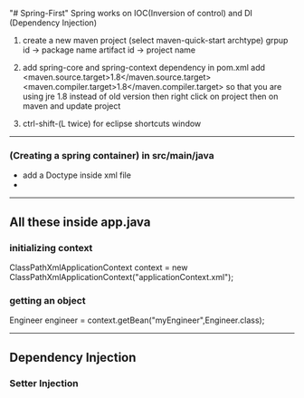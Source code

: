 "# Spring-First" 
Spring works on IOC(Inversion of control) and DI (Dependency Injection)

1. create a new maven project (select maven-quick-start archtype)
	grpup id -> package name 
	artifact id -> project name

2. add spring-core and spring-context dependency in pom.xml
   add <maven.source.target>1.8</maven.source.target>
    <maven.compiler.target>1.8</maven.compiler.target>
	so that you are using jre 1.8 instead of old version
	then right click on project then on maven  and update project

3. ctrl-shift-(L twice) for eclipse shortcuts window

-----------------
### (Creating a spring container) in src/main/java
- add a Doctype inside xml file 
- <bean id = "unique identifier" class="fully qualified name of the class"> </bean>
    	
    	

-------------------
## All these inside app.java
###  initializing context
ClassPathXmlApplicationContext context = new ClassPathXmlApplicationContext("applicationContext.xml");

### getting an object
Engineer engineer = context.getBean("myEngineer",Engineer.class);

-------------------
## Dependency Injection
### Setter Injection
<pre>
    <code>
        <bean id="myEngineer"
		class="com.sample.socgen.SpringFirst.Engineer">
		<property name="userName" value="rohith"></property>
		<property name="userId" value="22"></property>
	    </bean>
    </code>
</pre>
    	


